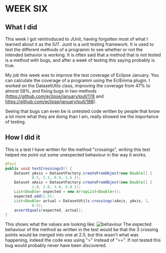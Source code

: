 # WEEK SIX

## What I did

This week I got reintroduced to JUnit, having forgotten most of what I learned
about it as the IUT. Junit is a unit testing framework. It is used to test the
different methods of a programm to see whether or not the intended behavior is
working. It is often said that a method that is not tested is a method with
bugs, and after a week of testing this saying probably is true.

My job this week was to improve the test coverage of Eclipse January. You can
calculate the coverage of a programm using the EclEmma plugin. I worked on the
DatasetUtils class, improving the coverage from 47% to almost 58%, and fixing
bugs in two methods (https://github.com/eclipse/january/pull/178 and
https://github.com/eclipse/january/pull/188).

Seeing that bugs can even be is untested code written by people that know a lot
more what they are doing than I am, really showed me the importance of testing.

## How I did it

This is a test I have written for the method "crossings", writing this test
helped me point out some unexpected behaviour in the way it works.
```java
@Test
public void testCrossings3() {
	Dataset yAxis = DatasetFactory.createFromObject(new Double[] {
			0.5, 1.1, 0.9, 1.5 });
	Dataset xAxis = DatasetFactory.createFromObject(new Double[] {
			1.0, 2.0, 3.0, 4.0 });
	List<Double> expected = new ArrayList<Double>();
	expected.add(2.5);
	List<Double> actual = DatasetUtils.crossings(xAxis, yAxis, 1,
			0.5);
	assertEquals(expected, actual);
}
```
This shows what the values are looking like:
![behaviour](https://cloud.githubusercontent.com/assets/14848887/25952657/2fb08b12-3659-11e7-9bbc-02cfc87cc0ae.jpg)
The expected behaviour of the method as written in the test would be that the 3
crossing points would be merged into one at 2.5, but this wasn't what was
happening, indeed the code was using ">" instead of ">=". If not tested this
bug would probably never have been discovered.
